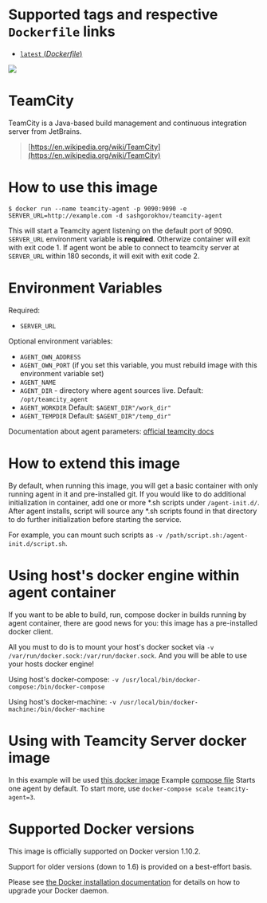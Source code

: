 # Supported tags and respective `Dockerfile` links

-	[`latest` (*Dockerfile*)](https://github.com/sashgorokhov/docker-teamcity-agent/blob/master/Dockerfile)

[![](https://badge.imagelayers.io/sashgorokhov/teamcity-agent:latest.svg)](https://imagelayers.io/?images=sashgorokhov/teamcity-agent:latest 'Get your own badge on imagelayers.io')

# TeamCity

TeamCity is a Java-based build management and continuous integration server from JetBrains.

> [https://en.wikipedia.org/wiki/TeamCity](https://en.wikipedia.org/wiki/TeamCity)

# How to use this image

```console
$ docker run --name teamcity-agent -p 9090:9090 -e SERVER_URL=http://example.com -d sashgorokhov/teamcity-agent
```

This will start a Teamcity agent listening on the default port of 9090.
`SERVER_URL` environment variable is <b>required</b>. Otherwize container will exit with exit code 1.
If agent wont be able to connect to teamcity server at `SERVER_URL` within 180 seconds, it will exit with exit code 2.

# Environment Variables

Required:
- `SERVER_URL`

Optional environment variables:
- `AGENT_OWN_ADDRESS`
- `AGENT_OWN_PORT` (if you set this variable, you must rebuild image with this environment variable set)
- `AGENT_NAME`
- `AGENT_DIR` - directory where agent sources live. Default: `/opt/teamcity_agent`
- `AGENT_WORKDIR` Default: `$AGENT_DIR"/work_dir"`
- `AGENT_TEMPDIR` Default: `$AGENT_DIR"/temp_dir"`

Documentation about agent parameters: [official teamcity docs](https://confluence.jetbrains.com/display/TCD9/Build+Agent+Configuration)

# How to extend this image

By default, when running this image, you will get a basic container with only running agent in it and pre-installed git.
If you would like to do additional initialization in container, add one or more *.sh scripts under `/agent-init.d/`. After agent installs, script will source any *.sh scripts found in that directory to do further initialization before starting the service.

For example, you can mount such scripts as `-v /path/script.sh:/agent-init.d/script.sh`.

# Using host's docker engine within agent container

If you want to be able to build, run, compose docker in builds running by agent container, there are good news for you:
this image has a pre-installed docker client. 

All you must to do is to mount your host's docker socket via `-v /var/run/docker.sock:/var/run/docker.sock`. And you will be able to use your hosts docker engine! 

Using host's docker-compose: `-v /usr/local/bin/docker-compose:/bin/docker-compose`

Using host's docker-machine: `-v /usr/local/bin/docker-machine:/bin/docker-machine`

# Using with Teamcity Server docker image 
In this example will be used [this docker image](https://hub.docker.com/r/sashgorokhov/teamcity/)
Example [compose file](https://github.com/sashgorokhov/docker-teamcity-agent/blob/master/docker-compose.yml)
Starts one agent by default. To start more, use `docker-compose scale teamcity-agent=3`.

# Supported Docker versions

This image is officially supported on Docker version 1.10.2.

Support for older versions (down to 1.6) is provided on a best-effort basis.

Please see [the Docker installation documentation](https://docs.docker.com/installation/) for details on how to upgrade your Docker daemon.
